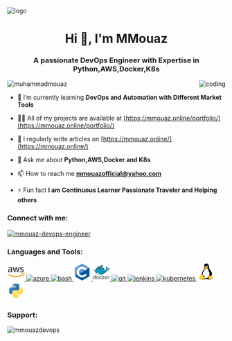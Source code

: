 ![logo](https://github.com/MuhammadMouaz/MuhammadMouaz/blob/main/github%20Banner.jpg)
<h1 align="center">Hi 👋, I'm MMouaz</h1>
<h3 align="center">A passionate DevOps Engineer with Expertise in Python,AWS,Docker,K8s</h3>
<img align="right" alt="coding"wodth="400" src="https://user-images.githubusercontent.com/74038190/264141683-8aa99f6c-267d-4977-9cd3-1a4c11675863.gif">
<p align="left"> <img src="https://komarev.com/ghpvc/?username=muhammadmouaz&label=Profile%20views&color=0e75b6&style=flat" alt="muhammadmouaz" /> </p>

- 🌱 I’m currently learning **DevOps and Automation with Different Market Tools**

- 👨‍💻 All of my projects are available at [https://mmouaz.online/portfolio/](https://mmouaz.online/portfolio/)

- 📝 I regularly write articles on [https://mmouaz.online/](https://mmouaz.online/)

- 💬 Ask me about **Python,AWS,Docker and K8s**

- 📫 How to reach me **mmouazofficial@yahoo.com**

- ⚡ Fun fact **I am Continuous Learner Passionate Traveler and Helping others**

<h3 align="left">Connect with me:</h3>
<p align="left">
<a href="https://linkedin.com/in/mmouaz-devops-engineer" target="blank"><img align="center" src="https://raw.githubusercontent.com/rahuldkjain/github-profile-readme-generator/master/src/images/icons/Social/linked-in-alt.svg" alt="mmouaz-devops-engineer" height="30" width="40" /></a>
</p>

<h3 align="left">Languages and Tools:</h3>
<p align="left"> <a href="https://aws.amazon.com" target="_blank" rel="noreferrer"> <img src="https://raw.githubusercontent.com/devicons/devicon/master/icons/amazonwebservices/amazonwebservices-original-wordmark.svg" alt="aws" width="40" height="40"/> </a> <a href="https://azure.microsoft.com/en-in/" target="_blank" rel="noreferrer"> <img src="https://www.vectorlogo.zone/logos/microsoft_azure/microsoft_azure-icon.svg" alt="azure" width="40" height="40"/> </a> <a href="https://www.gnu.org/software/bash/" target="_blank" rel="noreferrer"> <img src="https://www.vectorlogo.zone/logos/gnu_bash/gnu_bash-icon.svg" alt="bash" width="40" height="40"/> </a> <a href="https://www.cprogramming.com/" target="_blank" rel="noreferrer"> <img src="https://raw.githubusercontent.com/devicons/devicon/master/icons/c/c-original.svg" alt="c" width="40" height="40"/> </a> <a href="https://www.docker.com/" target="_blank" rel="noreferrer"> <img src="https://raw.githubusercontent.com/devicons/devicon/master/icons/docker/docker-original-wordmark.svg" alt="docker" width="40" height="40"/> </a> <a href="https://git-scm.com/" target="_blank" rel="noreferrer"> <img src="https://www.vectorlogo.zone/logos/git-scm/git-scm-icon.svg" alt="git" width="40" height="40"/> </a> <a href="https://www.jenkins.io" target="_blank" rel="noreferrer"> <img src="https://www.vectorlogo.zone/logos/jenkins/jenkins-icon.svg" alt="jenkins" width="40" height="40"/> </a> <a href="https://kubernetes.io" target="_blank" rel="noreferrer"> <img src="https://www.vectorlogo.zone/logos/kubernetes/kubernetes-icon.svg" alt="kubernetes" width="40" height="40"/> </a> <a href="https://www.linux.org/" target="_blank" rel="noreferrer"> <img src="https://raw.githubusercontent.com/devicons/devicon/master/icons/linux/linux-original.svg" alt="linux" width="40" height="40"/> </a> <a href="https://www.python.org" target="_blank" rel="noreferrer"> <img src="https://raw.githubusercontent.com/devicons/devicon/master/icons/python/python-original.svg" alt="python" width="40" height="40"/> </a> </p>

<h3 align="left">Support:</h3>
<p><a href="https://www.buymeacoffee.com/mmouazdevops"> <img align="left" src="https://cdn.buymeacoffee.com/buttons/v2/default-yellow.png" height="50" width="210" alt="mmouazdevops" /></a></p><br><br>
